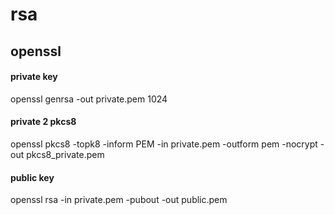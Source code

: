 # rsa

## openssl

#### private key

openssl genrsa -out private.pem 1024

#### private 2 pkcs8

openssl pkcs8 -topk8 -inform PEM -in private.pem -outform pem -nocrypt -out pkcs8_private.pem

#### public key

openssl rsa -in private.pem -pubout -out public.pem
